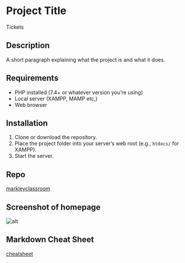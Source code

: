 # Project Title
Tickets
## Description
A short paragraph explaining what the project is and what it does.

## Requirements
- PHP installed (7.4+ or whatever version you’re using)
- Local server (XAMPP, MAMP etc,)
- Web browser

## Installation
1. Clone or download the repository.
2. Place the project folder into your server’s web root (e.g., `htdocs/` for XAMPP).
3. Start the server.

## Repo
[markleyclassroom](https://github.com/MarkleyClassroom/phplessonChapter2)

## Screenshot of homepage
![alt](url)
## Markdown Cheat Sheet
[cheatsheet](https://www.markdownguide.org/cheat-sheet/)